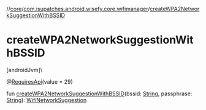 //[core](../../index.md)/[com.isupatches.android.wisefy.core.wifimanager](index.md)/[createWPA2NetworkSuggestionWithBSSID](create-w-p-a2-network-suggestion-with-b-s-s-i-d.md)

# createWPA2NetworkSuggestionWithBSSID

[androidJvm]\

@[RequiresApi](https://developer.android.com/reference/kotlin/androidx/annotation/RequiresApi.html)(value = 29)

fun [createWPA2NetworkSuggestionWithBSSID](create-w-p-a2-network-suggestion-with-b-s-s-i-d.md)(bssid: [String](https://kotlinlang.org/api/latest/jvm/stdlib/kotlin/-string/index.html), passphrase: [String](https://kotlinlang.org/api/latest/jvm/stdlib/kotlin/-string/index.html)): [WifiNetworkSuggestion](https://developer.android.com/reference/kotlin/android/net/wifi/WifiNetworkSuggestion.html)
